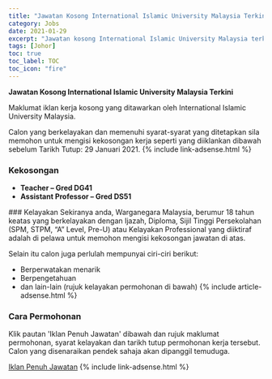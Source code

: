 ```yaml
---
title: "Jawatan Kosong International Islamic University Malaysia Terkini" 
category: Jobs 
date: 2021-01-29 
excerpt: "Jawatan kosong International Islamic University Malaysia terkini untuk kekosongan Teacher – Gred DG41,Assistant Professor – Gred DS51" 
tags: [Johor] 
toc: true 
toc_label: TOC 
toc_icon: "fire" 
--- 
```


**Jawatan Kosong International Islamic University Malaysia Terkini**

Maklumat iklan kerja kosong yang ditawarkan oleh International Islamic University Malaysia. 

Calon yang berkelayakan dan memenuhi syarat-syarat yang ditetapkan sila memohon untuk mengisi kekosongan kerja seperti yang diiklankan dibawah sebelum Tarikh Tutup: 29 Januari 2021. 
{% include link-adsense.html %} 
### Kekosongan 
<ul>
<li><strong>Teacher &#8211; Gred DG41</strong></li>
<li><strong>Assistant Professor &#8211; Gred DS51</strong></li>
</ul> 
### Kelayakan 
Sekiranya anda, Warganegara Malaysia, berumur 18 tahun keatas yang berkelayakan dengan Ijazah, Diploma, Sijil Tinggi Persekolahan (SPM, STPM, “A” Level, Pre-U) atau Kelayakan Professional yang diiktiraf adalah di pelawa untuk memohon mengisi kekosongan jawatan di atas.

Selain itu calon juga perlulah mempunyai ciri-ciri berikut:
- Berperwatakan menarik
- Berpengetahuan
- dan lain-lain (rujuk kelayakan permohonan di bawah) 
{% include article-adsense.html %} 
### Cara Permohonan 
Klik pautan 'Iklan Penuh Jawatan' dibawah dan rujuk maklumat permohonan, syarat kelayakan dan tarikh tutup permohonan kerja tersebut.
Calon yang disenaraikan pendek sahaja akan dipanggil temuduga.

<a href="https://huris.iium.edu.my/recruitment/" class="btn btn--info" target="_blank" rel="nofollow noopenner">Iklan Penuh Jawatan</a> 
{% include link-adsense.html %} 